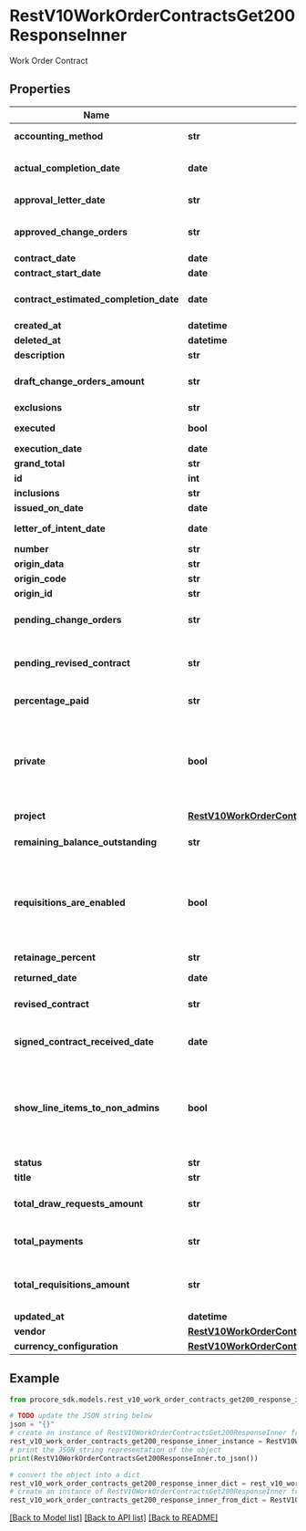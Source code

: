 # RestV10WorkOrderContractsGet200ResponseInner

Work Order Contract

## Properties

Name | Type | Description | Notes
------------ | ------------- | ------------- | -------------
**accounting_method** | **str** | Accounting method | [optional] 
**actual_completion_date** | **date** | Actual completion date | [optional] 
**approval_letter_date** | **str** | Approval letter date | [optional] 
**approved_change_orders** | **str** | Approved change orders amount | [optional] 
**contract_date** | **date** | Contract date | [optional] 
**contract_start_date** | **date** | Start date | [optional] 
**contract_estimated_completion_date** | **date** | Estimated completion date | [optional] 
**created_at** | **datetime** | Created at | [optional] 
**deleted_at** | **datetime** | Deleted at | [optional] 
**description** | **str** | Description | [optional] 
**draft_change_orders_amount** | **str** | Total of all draft change orders | [optional] 
**exclusions** | **str** | Exclusions | [optional] 
**executed** | **bool** | Executed (or not) | [optional] 
**execution_date** | **date** | Execution date | [optional] 
**grand_total** | **str** | Grand total | [optional] 
**id** | **int** | ID | [optional] 
**inclusions** | **str** | Inclusions | [optional] 
**issued_on_date** | **date** | Issued on date | [optional] 
**letter_of_intent_date** | **date** | Letter of intent date | [optional] 
**number** | **str** | Number | [optional] 
**origin_data** | **str** | Origin data | [optional] 
**origin_code** | **str** | Origin code | [optional] 
**origin_id** | **str** | Origin ID | [optional] 
**pending_change_orders** | **str** | Pending change orders amount | [optional] 
**pending_revised_contract** | **str** | Pending revised contracts amount | [optional] 
**percentage_paid** | **str** | Percentage paid | [optional] 
**private** | **bool** | If true, visible to admins and whitelisted accessors; otherwise visible to those with read only access. | [optional] 
**project** | [**RestV10WorkOrderContractsGet200ResponseInnerProject**](RestV10WorkOrderContractsGet200ResponseInnerProject.md) |  | [optional] 
**remaining_balance_outstanding** | **str** | Remaining outstanding balance | [optional] 
**requisitions_are_enabled** | **bool** | If true, Requisitions (Subcontractor Invoice) are enabled on the Commitment Contract | [optional] 
**retainage_percent** | **str** | Retainage percent | [optional] 
**returned_date** | **date** | Returned date | [optional] 
**revised_contract** | **str** | Revised contract amount | [optional] 
**signed_contract_received_date** | **date** | Signed contract received date | [optional] 
**show_line_items_to_non_admins** | **bool** | If true and the contract is private, non admins with access to the contract will be able to view the SOV items | [optional] 
**status** | **str** | Status | [optional] 
**title** | **str** | Title | [optional] 
**total_draw_requests_amount** | **str** | Total draw requests amount | [optional] 
**total_payments** | **str** | Total payments amount | [optional] 
**total_requisitions_amount** | **str** | Total requisitions (sub invoices) amount | [optional] 
**updated_at** | **datetime** | Updated at | [optional] 
**vendor** | [**RestV10WorkOrderContractsGet200ResponseInnerVendor**](RestV10WorkOrderContractsGet200ResponseInnerVendor.md) |  | [optional] 
**currency_configuration** | [**RestV10WorkOrderContractsGet200ResponseInnerCurrencyConfiguration**](RestV10WorkOrderContractsGet200ResponseInnerCurrencyConfiguration.md) |  | [optional] 

## Example

```python
from procore_sdk.models.rest_v10_work_order_contracts_get200_response_inner import RestV10WorkOrderContractsGet200ResponseInner

# TODO update the JSON string below
json = "{}"
# create an instance of RestV10WorkOrderContractsGet200ResponseInner from a JSON string
rest_v10_work_order_contracts_get200_response_inner_instance = RestV10WorkOrderContractsGet200ResponseInner.from_json(json)
# print the JSON string representation of the object
print(RestV10WorkOrderContractsGet200ResponseInner.to_json())

# convert the object into a dict
rest_v10_work_order_contracts_get200_response_inner_dict = rest_v10_work_order_contracts_get200_response_inner_instance.to_dict()
# create an instance of RestV10WorkOrderContractsGet200ResponseInner from a dict
rest_v10_work_order_contracts_get200_response_inner_from_dict = RestV10WorkOrderContractsGet200ResponseInner.from_dict(rest_v10_work_order_contracts_get200_response_inner_dict)
```
[[Back to Model list]](../README.md#documentation-for-models) [[Back to API list]](../README.md#documentation-for-api-endpoints) [[Back to README]](../README.md)


